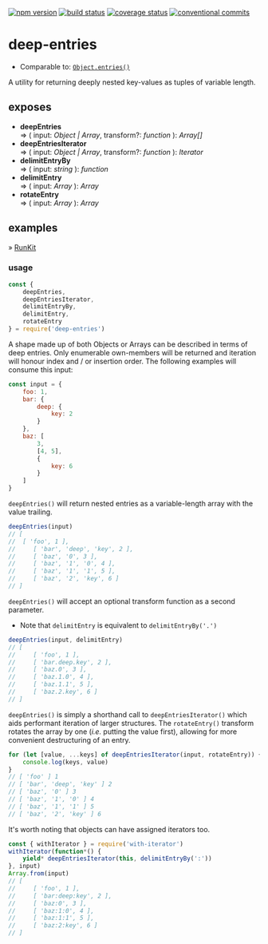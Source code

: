 [![npm version][img:npm-version]][repo:package]
[![build status][img:repo-status]][repo:status]
[![coverage status][img:coveralls]][ext:coveralls]
[![conventional commits][img:commits]][ext:commits]

# deep-entries

-   Comparable to: [`Object.entries()`][ext:object.entries]

A utility for returning deeply nested key-values as tuples of variable length.

## exposes

-   **deepEntries**  
    => ( input: _Object | Array_, transform?: _function_ ): _Array[]_
-   **deepEntriesIterator**  
    => ( input: _Object | Array_, transform?: _function_ ): _Iterator_
-   **delimitEntryBy**  
    => ( input: _string_ ): _function_
-   **delimitEntry**  
    => ( input: _Array_ ): _Array_
-   **rotateEntry**  
    => ( input: _Array_ ): _Array_

## examples

» [RunKit][repo:examples]

### usage

```js
const {
	deepEntries,
	deepEntriesIterator,
	delimitEntryBy,
	delimitEntry,
	rotateEntry
} = require('deep-entries')
```

A shape made up of both Objects or Arrays can be described in terms of deep entries. Only enumerable
own-members will be returned and iteration will honour index and / or insertion order. The following
examples will consume this input:

```js
const input = {
	foo: 1,
	bar: {
		deep: {
			key: 2
		}
	},
	baz: [
		3,
		[4, 5],
		{
			key: 6
		}
	]
}
```

`deepEntries()` will return nested entries as a variable-length array with the value trailing.

```js
deepEntries(input)
// [
// 	[ 'foo', 1 ],
//     [ 'bar', 'deep', 'key', 2 ],
//     [ 'baz', '0', 3 ],
//     [ 'baz', '1', '0', 4 ],
//     [ 'baz', '1', '1', 5 ],
//     [ 'baz', '2', 'key', 6 ]
// ]
```

`deepEntries()` will accept an optional transform function as a second parameter.

-   Note that `delimitEntry` is equivalent to `delimitEntryBy('.')`

```js
deepEntries(input, delimitEntry)
// [
//     [ 'foo', 1 ],
//     [ 'bar.deep.key', 2 ],
//     [ 'baz.0', 3 ],
//     [ 'baz.1.0', 4 ],
//     [ 'baz.1.1', 5 ],
//     [ 'baz.2.key', 6 ]
// ]
```

`deepEntries()` is simply a shorthand call to `deepEntriesIterator()` which aids performant
iteration of larger structures. The `rotateEntry()` transform rotates the array by one (_i.e._ putting the
value first), allowing for more convenient destructuring of an entry.

```js
for (let [value, ...keys] of deepEntriesIterator(input, rotateEntry)) {
	console.log(keys, value)
}
// [ 'foo' ] 1
// [ 'bar', 'deep', 'key' ] 2
// [ 'baz', '0' ] 3
// [ 'baz', '1', '0' ] 4
// [ 'baz', '1', '1' ] 5
// [ 'baz', '2', 'key' ] 6
```

It's worth noting that objects can have assigned iterators too.

```js
const { withIterator } = require('with-iterator')
withIterator(function*() {
	yield* deepEntriesIterator(this, delimitEntryBy(':'))
}, input)
Array.from(input)
// [
//     [ 'foo', 1 ],
//     [ 'bar:deep:key', 2 ],
//     [ 'baz:0', 3 ],
//     [ 'baz:1:0', 4 ],
//     [ 'baz:1:1', 5 ],
//     [ 'baz:2:key', 6 ]
// ]
```

[repo:status]: https://travis-ci.org/mylesj/deep-entries
[repo:package]: https://www.npmjs.com/package/deep-entries
[repo:examples]: https://runkit.com/mylesj/deep-entries/0.3.1
[ext:object.entries]: https://developer.mozilla.org/en-US/docs/Web/JavaScript/Reference/Global_Objects/Object/entries
[ext:commits]: https://conventionalcommits.org
[ext:coveralls]: https://coveralls.io/github/mylesj/deep-entries?branch=master
[img:repo-status]: https://travis-ci.org/mylesj/deep-entries.svg?branch=master
[img:npm-version]: https://badge.fury.io/js/deep-entries.svg
[img:commits]: https://img.shields.io/badge/Conventional%20Commits-1.0.0-yellow.svg
[img:coveralls]: https://coveralls.io/repos/github/mylesj/deep-entries/badge.svg?branch=master
